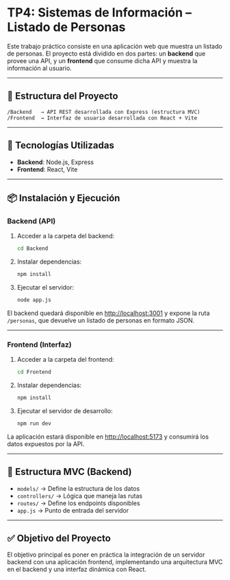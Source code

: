 # TP4: Sistemas de Información – Listado de Personas

Este trabajo práctico consiste en una aplicación web que muestra un listado de personas. El proyecto está dividido en dos partes: un **backend** que provee una API, y un **frontend** que consume dicha API y muestra la información al usuario.

---

## 🧱 Estructura del Proyecto

```
/Backend   → API REST desarrollada con Express (estructura MVC)
/Frontend  → Interfaz de usuario desarrollada con React + Vite
```

---

## 🔧 Tecnologías Utilizadas

- **Backend**: Node.js, Express
- **Frontend**: React, Vite

---

## 📦 Instalación y Ejecución

### Backend (API)

1. Acceder a la carpeta del backend:
   ```bash
   cd Backend
   ```

2. Instalar dependencias:
   ```bash
   npm install
   ```

3. Ejecutar el servidor:
   ```bash
   node app.js
   ```

El backend quedará disponible en [http://localhost:3001](http://localhost:3001) y expone la ruta `/personas`, que devuelve un listado de personas en formato JSON.

---

### Frontend (Interfaz)

1. Acceder a la carpeta del frontend:
   ```bash
   cd Frontend
   ```

2. Instalar dependencias:
   ```bash
   npm install
   ```

3. Ejecutar el servidor de desarrollo:
   ```bash
   npm run dev
   ```

La aplicación estará disponible en [http://localhost:5173](http://localhost:5173) y consumirá los datos expuestos por la API.

---

## 📁 Estructura MVC (Backend)

- `models/` → Define la estructura de los datos
- `controllers/` → Lógica que maneja las rutas
- `routes/` → Define los endpoints disponibles
- `app.js` → Punto de entrada del servidor

---

## ✅ Objetivo del Proyecto

El objetivo principal es poner en práctica la integración de un servidor backend con una aplicación frontend, implementando una arquitectura MVC en el backend y una interfaz dinámica con React.
